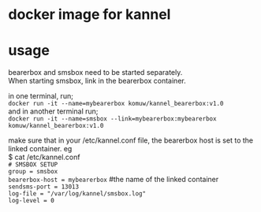 # docker image for kannel 


# usage

bearerbox and smsbox need to be started separately.            
When starting smsbox, link in the bearerbox container.                 

in one terminal, run;            
`docker run -it --name=mybearerbox komuw/kannel_bearerbox:v1.0`             
and in another terminal run;           
`docker run -it --name=smsbox --link=mybearerbox:mybearerbox komuw/kannel_bearerbox:v1.0`                 

make sure that in your /etc/kannel.conf file, the bearerbox host is set to the linked container. eg            
$ cat /etc/kannel.conf          
`# SMSBOX SETUP`        
`group = smsbox`       
`bearerbox-host = mybearerbox` #the name of the linked container         
`sendsms-port = 13013`              
`log-file = "/var/log/kannel/smsbox.log"`                    
`log-level = 0`                